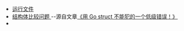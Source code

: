 - [运行文件](other_learn.go)
- [结构体比较问题 ](content/about_go_struct.go)--源自文章[《用 Go struct 不能犯的一个低级错误！》](https://mp.weixin.qq.com/s?__biz=MzUxMDI4MDc1NA==&mid=2247488256&idx=1&sn=adf0f5906407d5d9c52e65c7530fd106&chksm=f904065dce738f4bc943aa7d82eb5d7e3fe35c3ed92bbf8e7f6bae16bc226b8357606606727f&mpshare=1&scene=1&srcid=0415iVjV99RhHVH46i2ooUvN&sharer_sharetime=1618478667436&sharer_shareid=d94ad27d4946e2a1fa2bda2006d8985f&version=3.0.36.2330&platform=mac#rd) 
- 